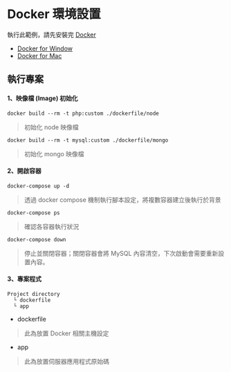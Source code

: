 # Docker 環境設置

執行此範例，請先安裝完 [Docker](https://www.docker.com/)

+ [Docker for Window](https://docs.docker.com/docker-for-windows/)
+ [Docker for Mac](https://docs.docker.com/docker-for-mac/install/)

## 執行專案

#### 1、映像檔 (Image) 初始化

```
docker build --rm -t php:custom ./dockerfile/node
```
> 初始化 node 映像檔

```
docker build --rm -t mysql:custom ./dockerfile/mongo
```
> 初始化 mongo 映像檔

#### 2、開啟容器

```
docker-compose up -d
```
> 透過 docker compose 機制執行腳本設定，將複數容器建立後執行於背景

```
docker-compose ps
```
> 確認各容器執行狀況

```
docker-compose down
```
> 停止並關閉容器；關閉容器會將 MySQL 內容清空，下次啟動會需要重新設置內容。

#### 3、專案程式

```
Project directory
  └ dockerfile
  └ app
```

+ dockerfile
> 此為放置 Docker 相關主機設定

+ app
> 此為放置伺服器應用程式原始碼
